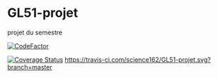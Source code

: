 # GL51-projet
projet du semestre

[![CodeFactor](https://www.codefactor.io/repository/github/science162/gl51-projet/badge)](https://www.codefactor.io/repository/github/science162/gl51-projet)

[![Coverage Status](https://coveralls.io/repos/github/science162/GL51-projet/badge.svg?branch=master)](https://coveralls.io/github/science162/GL51-projet?branch=master)
https://travis-ci.com/science162/GL51-projet.svg?branch=master
